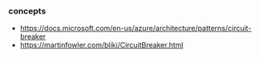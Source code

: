 ### concepts

- https://docs.microsoft.com/en-us/azure/architecture/patterns/circuit-breaker
- https://martinfowler.com/bliki/CircuitBreaker.html
